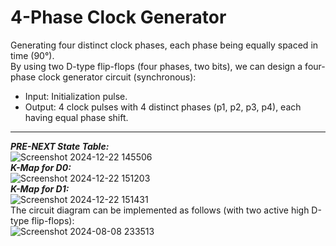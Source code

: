 # 4-Phase Clock Generator
Generating four distinct clock phases, each phase being equally spaced in time (90°).<br>
By using two D-type flip-flops (four phases, two bits), we can design a four-phase clock generator circuit (synchronous):
- Input: Initialization pulse.
- Output: 4 clock pulses with 4 distinct phases (p1, p2, p3, p4), each having equal phase shift.<br>
***
***PRE-NEXT State Table:***<br>
![Screenshot 2024-12-22 145506](https://github.com/user-attachments/assets/6378ceda-7af9-4b35-a040-ccb4aba56ef3)<br>
***K-Map for D0:***<br>
![Screenshot 2024-12-22 151203](https://github.com/user-attachments/assets/bfde88b3-c5cc-4831-8d5d-4c2b9fb1831f)<br>
***K-Map for D1:***<br>
![Screenshot 2024-12-22 151431](https://github.com/user-attachments/assets/e0ee1447-7e2c-40b6-a868-9855cdf1a7e8)<br>
The circuit diagram can be implemented as follows (with two active high D-type flip-flops):<br>
![Screenshot 2024-08-08 233513](https://github.com/user-attachments/assets/e4254cf5-6eef-460c-a944-53fb9d16ee5e)

